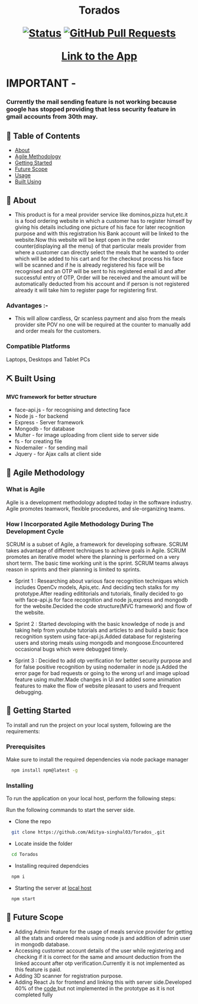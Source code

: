 <h1 align="center">Torados


<div align="center">

[![Status](https://img.shields.io/badge/status-active-success.svg)]()
[![GitHub Pull Requests](https://img.shields.io/github/issues-pr/kylelobo/The-Documentation-Compendium.svg)](https://github.com/akshat0313/Torados/pulls)


</div>

<p align="center">
 <a target="_blank" href="http://torados.herokuapp.com/">Link to the App</a>
 </p>

# IMPORTANT -
### Currently the mail sending feature is not working because google has stopped providing that less security feature in gmail accounts from 30th may.

## 📝 Table of Contents

- [About](#about)
- [Agile Methodology](#agile)
- [Getting Started](#getting_started)
- [Future Scope](#future_scope)
- [Usage](#usage)
- [Built Using](#built_using)


## 🧐 About <a name = "about"></a>

* This product is for a meal provider service like dominos,pizza hut,etc.it is a food ordering website in which a customer has to register himself by giving his details including one picture of his face for later recognition purpose and with this registration his Bank account will be linked to the website.Now this website will be kept open in the order counter(displaying all the menu) of that particular meals provider from where a customer can directly select the meals that he wanted to order which will be added to his cart and for the checkout process his face will be scanned and if he is already registered his face will be recognised and an OTP will be sent to his registered email id and after successful entry of OTP, Order will be received and the amount will be automatically deducted from his account and if person is not registered already it will take him to register page for registering first.

### Advantages :-

* This will allow cardless, Qr scanless payment and also from the meals provider site POV no one will be required at the counter to manually add and order meals for the customers.


### Compatible Platforms
Laptops, Desktops and Tablet PCs

## ⛏️ Built Using <a name = "built_using"></a>

#### MVC framework for better structure
* face-api.js - for recognising and detecting face 
* Node js - for backend
* Express - Server framework
* Mongodb - for database
* Multer - for image uploading from client side to server side
* fs - for creating file
* Nodemailer - for sending mail
* Jquery - for Ajax calls at client side


## 🏁 Agile Methodology <a name = "agile"></a>

### What is Agile

Agile is a development methodology adopted today in the software industry. Agile promotes teamwork, flexible procedures, and sle-organizing teams.

### How I Incorporated Agile Methodology During The Development Cycle

SCRUM is a subset of Agile, a framework for developing software. SCRUM takes advantage of different techniques to achieve goals in Agile. SCRUM promotes an iterative model where the planning is performed on a very short term. The basic time working unit is the sprint. SCRUM teams always reason in sprints and their planning is limited to sprints.

* Sprint 1 : Researching about various face recognition techniques which includes OpenCv models, Apis,etc. And deciding tech stalks for my prototype.After reading edititorials and tutorials, finally decided to go with face-api.js for face recognition and node js,express and mongodb for the website.Decided the code structure(MVC framework) and flow of the website.

* Sprint 2 : Started devoloping with the basic knowledge of node js and taking help from youtube tutorials and articles to and build a basic face recognition system using face-api.js.Added database for registering users and storing meals using mongodb and mongoose.Encountered occasional bugs which were debugged timely.

* Sprint 3 : Decided to add otp verification for better security purpose and  for false positive recognition by using nodemailer in node js.Added the error page for bad requests or going to the wrong url and image upload feature using multer.Made changes in Ui and added some animation features to make the flow of website pleasant to users and frequent debugging. 

## 🏁 Getting Started <a name = "getting_started"></a>

To install and run the project on your local system, following are the requirements:

### Prerequisites

Make sure to install the required dependencies via node package manager

```sh
  npm install npm@latest -g
```

### Installing

To  run the application on your local host, perform the following steps:

Run the following commands to start the server side.

* Clone the repo
```sh
  git clone https://github.com/Aditya-singhal03/Torados_.git
```
* Locate inside the folder
```sh
  cd Torados
```
* Installing required dependcies
```sh
  npm i
```
* Starting the server at [local host](http://localhost:5000/)
```sh
  npm start
```


## 🚀 Future Scope <a name = "future_scope"></a>

* Adding Admin feature for the usage of meals service provider for getting all the stats and ordered meals using node js and addition of admin user in mongodb database.
* Accessing customer account details of the user while registering and checking if it is correct for the same and amount deduction from the linked account after otp verification.Currently it is not implemented as this feature is paid.
* Adding 3D scanner for registration purpose.
* Adding React Js for frontend and linking this with server side.Developed 40% of the [code](https://drive.google.com/file/d/1kOzZW-GaltMdCSYKslR31VXs-wy5xLJH/view?usp=sharing),but not    implemented in the prototype as it is not completed fully 



